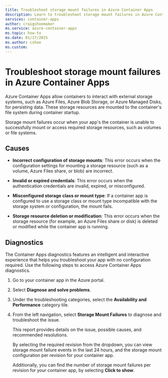 ```yaml
---
title: Troubleshoot storage mount failures in Azure Container Apps
description: Learn to troubleshoot storage mount failures in Azure Container Apps
services: container-apps
author: craigshoemaker
ms.service: azure-container-apps
ms.topic: how-to
ms.date: 01/17/2025
ms.author: cshoe
ms.custom:
---
```


# Troubleshoot storage mount failures in Azure Container Apps

Azure Container Apps allow containers to interact with external storage systems, such as Azure Files, Azure Blob Storage, or Azure Managed Disks, for persisting data. These storage resources are mounted to the container's file system during container startup.

Storage mount failures occur when your app's the container is unable to successfully mount or access required storage resources, such as volumes or file systems.

## Causes

- **Incorrect configuration of storage mounts**: This error occurs when the configuration settings for mounting a storage resource (such as a volume, Azure Files share, or blob) are incorrect.

- **Invalid or expired credentials**: This error occurs when the authentication credentials are invalid, expired, or misconfigured.

- **Misconfigured storage class or mount type**: If a container app is configured to use a storage class or mount type incompatible with the storage system or configuration, the mount fails.

- **Storage resource deletion or modification**: This error occurs when the storage resource (for example, an Azure Files share or disk) is deleted or modified while the container app is running.

## Diagnostics

The Container Apps diagnostics features an intelligent and interactive experience that helps you troubleshoot your app with no configuration required. Use the following steps to access Azure Container Apps diagnostics.

1. Go to your container app in the Azure portal.

1. Select **Diagnose and solve problems**.

1. Under the troubleshooting categories, select the **Availability and Performance** category tile.

1. From the left navigation, select **Storage Mount Failures** to diagnose and troubleshoot the issue.

    This report provides details on the issue, possible causes, and recommended resolutions.

    By selecting the required revision from the dropdown, you can view storage mount failure events in the last 24 hours, and the storage mount configuration per revision for your container app.

    Additionally, you can find the number of storage mount failures per revision for your container app, by selecting **Click to show**.
